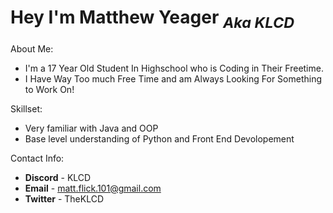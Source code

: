 # Hey I'm Matthew Yeager <sub>*Aka KLCD*</sub>

About Me:
- I'm a 17 Year Old Student In Highschool who is Coding in Their Freetime.
- I Have Way Too much Free Time and am Always Looking For Something to Work On!

Skillset:
- Very familiar with Java and OOP
- Base level understanding of Python and Front End Devolopement 

Contact Info:
+ **Discord** - KLCD
+ **Email** - matt.flick.101@gmail.com
+ **Twitter** - TheKLCD
